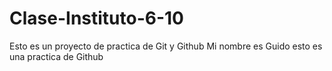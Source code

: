 # Clase-Instituto-6-10
Esto es un proyecto de practica de Git y Github
Mi nombre es Guido esto es una practica de Github
